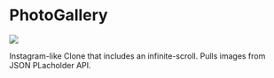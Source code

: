 # PhotoGallery

![](photoG.gif)

Instagram-like Clone that includes an infinite-scroll. Pulls images from JSON PLacholder API.
